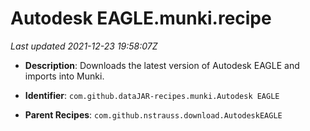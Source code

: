 # Autodesk EAGLE.munki.recipe

_Last updated 2021-12-23 19:58:07Z_

- **Description**: Downloads the latest version of Autodesk EAGLE and imports into Munki.

- **Identifier**: `com.github.dataJAR-recipes.munki.Autodesk EAGLE`

- **Parent Recipes**: `com.github.nstrauss.download.AutodeskEAGLE`